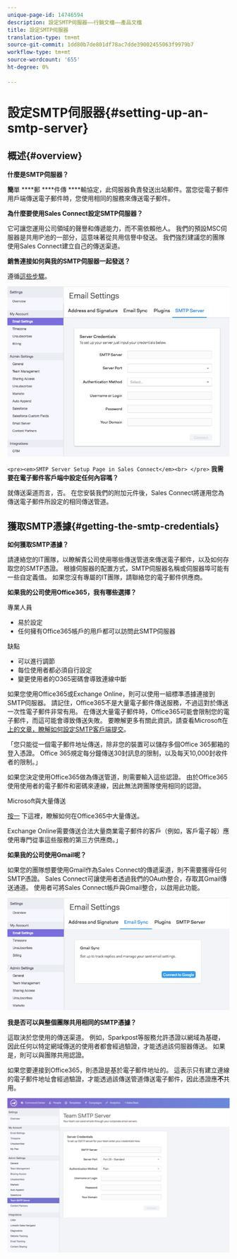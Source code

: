 ```yaml
---
unique-page-id: 14746594
description: 設定SMTP伺服器——行銷文檔——產品文檔
title: 設定SMTP伺服器
translation-type: tm+mt
source-git-commit: 1dd80b7de801df78ac7dde39002455063f9979b7
workflow-type: tm+mt
source-wordcount: '655'
ht-degree: 0%

---
```



# 設定SMTP伺服器{#setting-up-an-smtp-server}

## 概述{#overview}

**什麼是SMTP伺服器？**

**簡**&#x200B;單 ****&#x200B;郵 ****&#x200B;件傳 ****&#x200B;輸協定，此伺服器負責發送出站郵件。當您從電子郵件用戶端傳送電子郵件時，您使用相同的服務來傳送電子郵件。

**為什麼要使用Sales Connect設定SMTP伺服器？**

它可讓您運用公司領域的聲譽和傳遞能力，而不需依賴他人。 我們的預設MSC伺服器是共用IP池的一部分，這意味著從共用信譽中發送。 我們強烈建議您的團隊使用Sales Connect建立自己的傳送渠道。

**銷售連接如何與我的SMTP伺服器一起發送？**

遵循[這些步驟](http://docs.marketo.com/x/ZgPh)。

![](assets/1.png)

`<pre><em>SMTP Server Setup Page in Sales Connect</em><br> </pre>` **我需要在電子郵件客戶端中設定任何內容嗎？**

就傳送渠道而言，否。 在您安裝我們的附加元件後，Sales Connect將運用您為傳送電子郵件所設定的相同傳送管道。

## 獲取SMTP憑據{#getting-the-smtp-credentials}

**如何獲取SMTP憑據？**

請連絡您的IT團隊，以瞭解貴公司使用哪些傳送管道來傳送電子郵件，以及如何存取您的SMTP憑證。 根據伺服器的配置方式，SMTP伺服器名稱或伺服器埠可能有一些自定義值。 如果您沒有專屬的IT團隊，請聯絡您的電子郵件供應商。

**如果我的公司使用Office365，我有哪些選擇？**

專業人員

* 易於設定
* 任何擁有Office365帳戶的用戶都可以訪問此SMTP伺服器

缺點

* 可以進行調節
* 每位使用者都必須自行設定
* 變更使用者的O365密碼會導致連線中斷

如果您使用Office365或Exchange Online，則可以使用一組標準憑據連接到SMTP伺服器。 請記住，Office365不是大量電子郵件傳送服務，不過這對於傳送一次性電子郵件非常有用。 在傳送大量電子郵件時，Office365可能會限制您的電子郵件，而這可能會導致傳送失敗。 要瞭解更多有關此資訊，請查看Microsoft在[上的文章，瞭解如何設定SMTP客戶端提交](http://support.office.com/en-us/article/how-to-set-up-a-multifunction-device-or-application-to-send-email-using-office-365-69f58e99-c550-4274-ad18-c805d654b4c4)。

「您只能從一個電子郵件地址傳送，除非您的裝置可以儲存多個Office 365郵箱的登入憑證。 Office 365規定每分鐘傳送30封訊息的限制，以及每天10,000封收件者的限制。」

如果您決定使用Office365做為傳送管道，則需要輸入這些認證。 由於Office365使用使用者的電子郵件和密碼來連線，因此無法跨團隊使用相同的認證。

Microsoft與大量傳送

[按一](https://technet.microsoft.com/en-us/library/exchange-online-limits.aspx#RecipientLimits) 下這裡，瞭解如何在Office365中大量傳送。

Exchange Online需要傳送合法大量商業電子郵件的客戶（例如，客戶電子報）應使用專門從事這些服務的第三方供應商。」

**如果我的公司使用Gmail呢？**

如果您的團隊想要使用Gmail作為Sales Connect的傳遞渠道，則不需要獲得任何SMTP憑證。 Sales Connect可讓使用者透過我們的OAuth整合，存取其Gmail傳送通道。 使用者可將Sales Connect帳戶與Gmail整合，以啟用此功能。

![](assets/2.png)

**我是否可以與整個團隊共用相同的SMTP憑據？**

這取決於您使用的傳送渠道。 例如，Sparkpost等服務允許憑證以網域為基礎，因此任何以特定網域傳送的使用者都會經過驗證，才能透過該伺服器傳送。 如果是，則可以與團隊共用認證。

如果您要連接到Office365，則憑證是基於電子郵件地址的。 這表示只有建立連線的電子郵件地址會經過驗證，才能透過該傳送管道傳送電子郵件，因此憑證應&#x200B;**不**&#x200B;共用。

![](assets/3.png)
